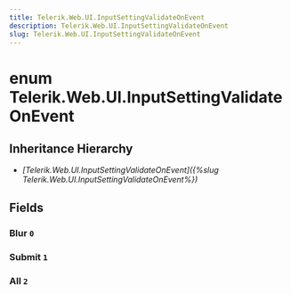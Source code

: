 ```yaml
---
title: Telerik.Web.UI.InputSettingValidateOnEvent
description: Telerik.Web.UI.InputSettingValidateOnEvent
slug: Telerik.Web.UI.InputSettingValidateOnEvent
---
```


# enum Telerik.Web.UI.InputSettingValidateOnEvent

## Inheritance Hierarchy

* *[Telerik.Web.UI.InputSettingValidateOnEvent]({%slug Telerik.Web.UI.InputSettingValidateOnEvent%})*

## Fields

### Blur `0`

### Submit `1`

### All `2`


